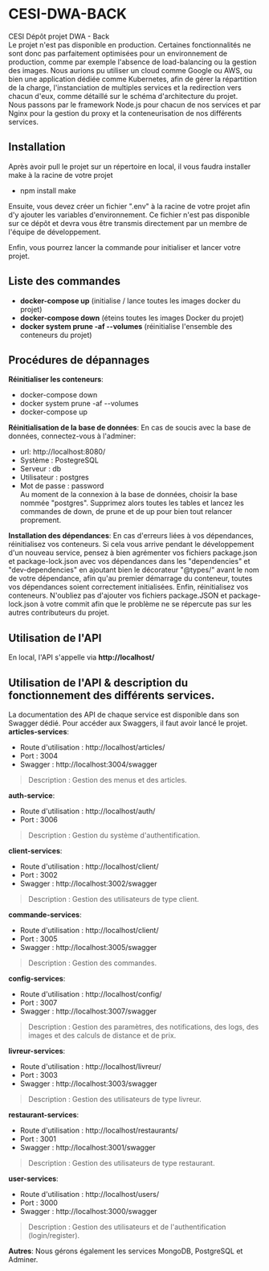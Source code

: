 # CESI-DWA-BACK
CESI Dépôt projet DWA - Back  
Le projet n'est pas disponible en production. Certaines fonctionnalités ne sont donc pas parfaitement optimisées pour un environnement de production, comme par exemple l'absence de load-balancing ou la gestion des images. Nous aurions pu utiliser un cloud comme Google ou AWS, ou bien une application dédiée comme Kubernetes, afin de gérer la répartition de la charge, l'instanciation de multiples services et la redirection vers chacun d'eux, comme détaillé sur le schéma d'architecture du projet.  
Nous passons par le framework Node.js pour chacun de nos services et par Nginx pour la gestion du proxy et la conteneurisation de nos différents services.


## Installation
Après avoir pull le projet sur un répertoire en local, il vous faudra installer make à la racine de votre projet
- npm install make
  
Ensuite, vous devez créer un fichier ".env" à la racine de votre projet afin d'y ajouter les variables d'environnement. Ce fichier n'est pas disponible sur ce dépôt et devra vous être transmis directement par un membre de l'équipe de développement.

Enfin, vous pourrez lancer la commande pour initialiser et lancer votre projet.

## Liste des commandes
- **docker-compose up** (initialise / lance toutes les images docker du projet)
- **docker-compose down** (éteins toutes les images Docker du projet)
- **docker system prune -af --volumes** (réinitialise l'ensemble des conteneurs du projet)

## Procédures de dépannages
**Réinitialiser les conteneurs**:
- docker-compose down
- docker system prune -af --volumes
- docker-compose up  

**Réinitialisation de la base de données**:
En cas de soucis avec la base de données, connectez-vous à l'adminer:  
- url: http://localhost:8080/
- Système : PostegreSQL
- Serveur : db
- Utilisateur : postgres
- Mot de passe : password  
Au moment de la connexion à la base de données, choisir la base nommée "postgres". Supprimez alors toutes les tables et lancez les commandes de down, de prune et de up pour bien tout relancer proprement.  

**Installation des dépendances**:
En cas d'erreurs liées à vos dépendances, réinitialisez vos conteneurs. Si cela vous arrive pendant le développement d'un nouveau service, pensez à bien agrémenter vos fichiers package.json et package-lock.json avec vos dépendances dans les "dependencies" et "dev-dependencies" en ajoutant bien le décorateur "@types/" avant le nom de votre dépendance, afin qu'au premier démarrage du conteneur, toutes vos dépendances soient correctement initialisées. Enfin, réinitialisez vos conteneurs. N'oubliez pas d'ajouter vos fichiers package.JSON et package-lock.json à votre commit afin que le problème ne se répercute pas sur les autres contributeurs du projet.

## Utilisation de l'API
En local, l'API s'appelle via **http://localhost/**

## Utilisation de l'API & description du fonctionnement des différents services.
La documentation des API de chaque service est disponible dans son Swagger dédié. Pour accéder aux Swaggers, il faut avoir lancé le projet.  
**articles-services**:
- Route d'utilisation : http://localhost/articles/
- Port : 3004
- Swagger : http://localhost:3004/swagger
> Description : Gestion des menus et des articles.
  
**auth-service**:
- Route d'utilisation : http://localhost/auth/
- Port : 3006
> Description : Gestion du système d'authentification.

**client-services**:
- Route d'utilisation : http://localhost/client/
- Port : 3002
- Swagger : http://localhost:3002/swagger
> Description : Gestion des utilisateurs de type client.

**commande-services**:
- Route d'utilisation : http://localhost/client/
- Port : 3005
- Swagger : http://localhost:3005/swagger
> Description : Gestion des commandes.

**config-services**:
- Route d'utilisation : http://localhost/config/
- Port : 3007
- Swagger : http://localhost:3007/swagger
> Description : Gestion des paramètres, des notifications, des logs, des images et des calculs de distance et de prix.

**livreur-services**:
- Route d'utilisation : http://localhost/livreur/
- Port : 3003
- Swagger : http://localhost:3003/swagger
> Description : Gestion des utilisateurs de type livreur.

**restaurant-services**:
- Route d'utilisation : http://localhost/restaurants/
- Port : 3001
- Swagger : http://localhost:3001/swagger
> Description : Gestion des utilisateurs de type restaurant.

**user-services**:
- Route d'utilisation : http://localhost/users/
- Port : 3000
- Swagger : http://localhost:3000/swagger
> Description : Gestion des utilisateurs et de l'authentification (login/register).  

**Autres**:
Nous gérons également les services MongoDB, PostgreSQL et Adminer.
  
  
  
  
